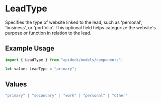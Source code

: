 # LeadType

Specifies the type of website linked to the lead, such as 'personal', 'business', or 'portfolio'. This optional field helps categorize the website's purpose or function in relation to the lead.

## Example Usage

```typescript
import { LeadType } from "apideck/models/components";

let value: LeadType = "primary";
```

## Values

```typescript
"primary" | "secondary" | "work" | "personal" | "other"
```